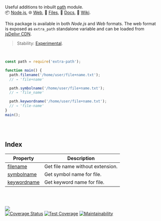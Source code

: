 Useful additions to inbuilt [path] module.<br>
📦 [Node.js](https://www.npmjs.com/package/extra-path),
🌐 [Web](https://www.npmjs.com/package/extra-path.web),
📜 [Files](https://unpkg.com/extra-path/),
📰 [Docs](https://nodef.github.io/extra-path/),
📘 [Wiki](https://github.com/nodef/extra-bit/wiki/).

This package is available in both *Node.js* and *Web* formats. The web format
is exposed as `extra_path` standalone variable and can be loaded from
[jsDelivr CDN].

[path]: https://nodejs.org/api/path.html
[jsDelivr CDN]: https://cdn.jsdelivr.net/npm/extra-path.web/index.js

> Stability: [Experimental](https://www.youtube.com/watch?v=L1j93RnIxEo).

<br>

```javascript
const path = require('extra-path');

function main() {
  path.filename('/home/user/file+name.txt');
  // → 'file+name'

  path.symbolname('/home/user/file+name.txt');
  // → 'file_name'

  path.keywordname('/home/user/file+name.txt');
  // → 'file-name'
}
main();
```

<br>
<br>


## Index

| Property | Description |
|  ----  |  ----  |
| [filename] | Get file name without extension. |
| [symbolname] | Get symbol name for file. |
| [keywordname] | Get keyword name for file. |

<br>
<br>


[![](https://img.youtube.com/vi/8oXhShuIjrQ/maxresdefault.jpg)](https://www.youtube.com/watch?v=8oXhShuIjrQ)<br>
[![Coverage Status](https://coveralls.io/repos/github/nodef/extra-path/badge.svg?branch=master)](https://coveralls.io/github/nodef/extra-path?branch=master)
[![Test Coverage](https://api.codeclimate.com/v1/badges/9fd9e76b2bcd8ebf83bc/test_coverage)](https://codeclimate.com/github/nodef/extra-path/test_coverage)
[![Maintainability](https://api.codeclimate.com/v1/badges/9fd9e76b2bcd8ebf83bc/maintainability)](https://codeclimate.com/github/nodef/extra-path/maintainability)


[filename]: https://nodef.github.io/extra-path/modules.html#filename
[symbolname]: https://nodef.github.io/extra-path/modules.html#symbolname
[keywordname]: https://nodef.github.io/extra-path/modules.html#keywordname
